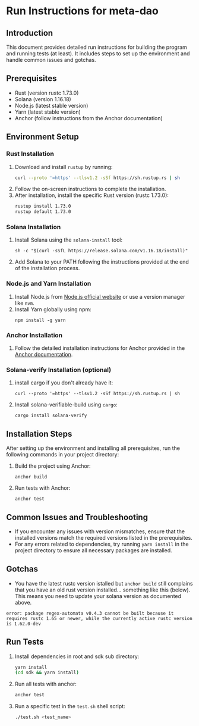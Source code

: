 # Run Instructions for meta-dao

## Introduction

This document provides detailed run instructions for building the program and running tests (at least). It includes steps to set up the environment and handle common issues and gotchas.

## Prerequisites

- Rust (version rustc 1.73.0)
- Solana (version 1.16.18)
- Node.js (latest stable version)
- Yarn (latest stable version)
- Anchor (follow instructions from the Anchor documentation)

## Environment Setup

### Rust Installation

1. Download and install `rustup` by running:
   ```bash
   curl --proto '=https' --tlsv1.2 -sSf https://sh.rustup.rs | sh
   ```
2. Follow the on-screen instructions to complete the installation.
3. After installation, install the specific Rust version (rustc 1.73.0):
   ```bash
   rustup install 1.73.0
   rustup default 1.73.0
   ```

### Solana Installation

1. Install Solana using the `solana-install` tool:
   <pre><code>sh -c "$(curl -sSfL https://release.solana.com/v1.16.18/install)"</code></pre>
2. Add Solana to your PATH following the instructions provided at the end of the installation process.

### Node.js and Yarn Installation

1. Install Node.js from [Node.js official website](https://nodejs.org/) or use a version manager like `nvm`.
2. Install Yarn globally using npm:
   <pre><code>npm install -g yarn</code></pre>

### Anchor Installation

1. Follow the detailed installation instructions for Anchor provided in the <a href="https://www.anchor-lang.com/docs/installation" target="_blank">Anchor documentation</a>.

### Solana-verify Installation (optional)

1. install cargo if you don't already have it:
   <pre><code>curl --proto '=https' --tlsv1.2 -sSf https://sh.rustup.rs | sh</code></pre>
1. Install solana-verifiable-build using `cargo`:
   <pre><code>cargo install solana-verify</code></pre>

## Installation Steps

After setting up the environment and installing all prerequisites, run the following commands in your project directory:

1. Build the project using Anchor:
   <pre><code>anchor build</code></pre>
2. Run tests with Anchor:
   <pre><code>anchor test</code></pre>

## Common Issues and Troubleshooting

- If you encounter any issues with version mismatches, ensure that the installed versions match the required versions listed in the prerequisites.
- For any errors related to dependencies, try running `yarn install` in the project directory to ensure all necessary packages are installed.

## Gotchas

- You have the latest rustc version istalled but `anchor build` still complains that you have an old rust version installed... something like this (below). This means you need to update your solana version as documented above.

```
error: package regex-automata v0.4.3 cannot be built because it requires rustc 1.65 or newer, while the currently active rustc version is 1.62.0-dev
```

## Run Tests

1. Install dependencies in root and sdk sub directory:
   ```bash
   yarn install
   (cd sdk && yarn install)
   ```
2. Run all tests with anchor:
   ```bash
   anchor test
   ```
3. Run a specific test in the `test.sh` shell script:
   ```bash
   ./test.sh <test_name>
   ```